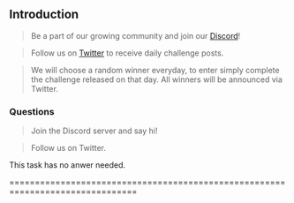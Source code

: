 ## Introduction

> Be a part of our growing community and join our [Discord](https://discord.gg/GzVZtGX)!

> Follow us on [Twitter](https://twitter.com/RealTryHackMe) to receive daily challenge posts.

> We will choose a random winner everyday, to enter simply complete the challenge released on that day. All winners will be announced via Twitter.


### Questions


> Join the Discord server and say hi!

> Follow us on Twitter.

This task has no anwer needed.

===============================================================================


